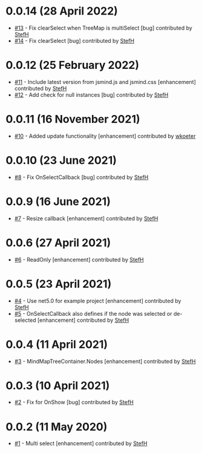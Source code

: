 # 0.0.14 (28 April 2022)
- [#13](https://github.com/StefH/jsMind.Blazor/pull/13) - Fix clearSelect when TreeMap is multiSelect [bug] contributed by [StefH](https://github.com/StefH)
- [#14](https://github.com/StefH/jsMind.Blazor/pull/14) - Fix clearSelect [bug] contributed by [StefH](https://github.com/StefH)

# 0.0.12 (25 February 2022)
- [#11](https://github.com/StefH/jsMind.Blazor/pull/11) - Include latest version from jsmind.js and jsmind.css [enhancement] contributed by [StefH](https://github.com/StefH)
- [#12](https://github.com/StefH/jsMind.Blazor/pull/12) - Add check for null instances [bug] contributed by [StefH](https://github.com/StefH)

# 0.0.11 (16 November 2021)
- [#10](https://github.com/StefH/jsMind.Blazor/pull/10) - Added update functionality [enhancement] contributed by [wkoeter](https://github.com/wkoeter)

# 0.0.10 (23 June 2021)
- [#8](https://github.com/StefH/jsMind.Blazor/pull/8) - Fix OnSelectCallback [bug] contributed by [StefH](https://github.com/StefH)

# 0.0.9 (16 June 2021)
- [#7](https://github.com/StefH/jsMind.Blazor/pull/7) - Resize callback [enhancement] contributed by [StefH](https://github.com/StefH)

# 0.0.6 (27 April 2021)
- [#6](https://github.com/StefH/jsMind.Blazor/pull/6) - ReadOnly [enhancement] contributed by [StefH](https://github.com/StefH)

# 0.0.5 (23 April 2021)
- [#4](https://github.com/StefH/jsMind.Blazor/pull/4) - Use net5.0 for example project [enhancement] contributed by [StefH](https://github.com/StefH)
- [#5](https://github.com/StefH/jsMind.Blazor/pull/5) - OnSelectCallback also defines if the node was selected or de-selected [enhancement] contributed by [StefH](https://github.com/StefH)

# 0.0.4 (11 April 2021)
- [#3](https://github.com/StefH/jsMind.Blazor/pull/3) - MindMapTreeContainer.Nodes [enhancement] contributed by [StefH](https://github.com/StefH)

# 0.0.3 (10 April 2021)
- [#2](https://github.com/StefH/jsMind.Blazor/pull/2) - Fix for OnShow [bug] contributed by [StefH](https://github.com/StefH)

# 0.0.2 (11 May 2020)
- [#1](https://github.com/StefH/jsMind.Blazor/pull/1) - Multi select [enhancement] contributed by [StefH](https://github.com/StefH)

